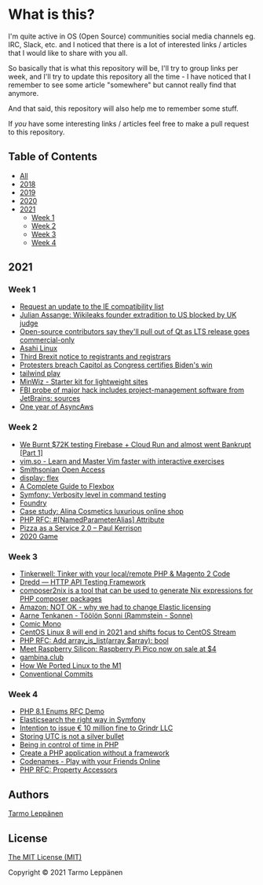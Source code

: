 # What is this?

I'm quite active in OS (Open Source) communities social media channels eg. IRC, Slack, etc. and I 
noticed that there is a lot of interested links / articles that I would like to share with you all.

So basically that is what this repository will be, I'll try to group links per week, and I'll try to
update this repository all the time - I have noticed that I remember to see some article "somewhere"
but cannot really find that anymore.

And that said, this repository will also help me to remember some stuff.

If _you_ have some interesting links / articles feel free to make a pull request to this repository.

## Table of Contents

  * [All](all.md)
  * [2018](2018.md)
  * [2019](2019.md)
  * [2020](2020.md)
  * [2021](#2021)
     * [Week 1](#week-1)
     * [Week 2](#week-2)
     * [Week 3](#week-3)
     * [Week 4](#week-4)

## 2021

### Week 1

 - [Request an update to the IE compatibility list](https://docs.microsoft.com/en-us/microsoft-edge/web-platform/ie-to-microsoft-edge-redirection#request-an-update-to-the-ie-compatibility-list)
 - [Julian Assange: Wikileaks founder extradition to US blocked by UK judge](https://www.bbc.com/news/uk-55528241)
 - [Open-source contributors say they'll pull out of Qt as LTS release goes commercial-only](https://www.theregister.com/2021/01/05/qt_lts_goes_commercial_only/)
 - [Asahi Linux](https://asahilinux.org/)
 - [Third Brexit notice to registrants and registrars](https://eurid.eu/en/news/third-brexit-notice-to-registrants-and-registrars/)
 - [Protesters breach Capitol as Congress certifies Biden's win](https://edition.cnn.com/politics/live-news/congress-electoral-college-vote-count-2021/h_827fbc8cf8d03aba895c3a2f858d12ec)
 - [tailwind play](https://play.tailwindcss.com/jaeBbVOLzz?size=1050x866)
 - [MinWiz - Starter kit for lightweight sites](https://minwiz.com/)
 - [FBI probe of major hack includes project-management software from JetBrains: sources](https://www.reuters.com/article/us-global-cyber-jetbrains/fbi-probe-of-major-hack-includes-project-management-software-from-jetbrains-sources-idUSKBN29B2RR)
 - [One year of AsyncAws](https://developer.happyr.com/one-year-async-aws)

### Week 2

 - [We Burnt $72K testing Firebase + Cloud Run and almost went Bankrupt [Part 1]](https://blog.tomilkieway.com/72k-1/)
 - [vim.so - Learn and Master Vim faster with interactive exercises](https://www.vim.so/)
 - [Smithsonian Open Access](https://www.si.edu/openaccess)
 - [display: flex](https://flexbox.help/)
 - [A Complete Guide to Flexbox](https://css-tricks.com/snippets/css/a-guide-to-flexbox/)
 - [Symfony: Verbosity level in command testing](https://matok.me.uk/8/symfony-verbosity-level-in-command-testing)
 - [Foundry](https://github.com/zenstruck/foundry)
 - [Case study: Alina Cosmetics luxurious online shop](https://netgen.io/blog/case-study-alina-cosmetics-luxurious-online-shop)
 - [PHP RFC: #[NamedParameterAlias] Attribute](https://wiki.php.net/rfc/named_parameter_alias_attribute)
 - [Pizza as a Service 2.0 – Paul Kerrison](http://www.paulkerrison.co.uk/random/pizza-as-a-service-2-0)
 - [2020 Game](https://2020game.io/)

### Week 3

 - [Tinkerwell: Tinker with your local/remote PHP & Magento 2 Code](https://blog.magepsycho.com/tinkerwell-tinker-with-your-local-remote-php-magento-2-code/)
 - [Dredd — HTTP API Testing Framework](https://dredd.id)
 - [composer2nix is a tool that can be used to generate Nix expressions for PHP composer packages](https://github.com/svanderburg/composer2nix)
 - [Amazon: NOT OK - why we had to change Elastic licensing](https://www.elastic.co/blog/why-license-change-AWS)
 - [Aarne Tenkanen - Töölön Sonni (Rammstein - Sonne)](https://www.youtube.com/watch?v=bmadWAuaRhs)
 - [Comic Mono](https://dtinth.github.io/comic-mono-font/)
 - [CentOS Linux 8 will end in 2021 and shifts focus to CentOS Stream](https://www.cyberciti.biz/linux-news/centos-linux-8-will-end-in-2021-and-shifts-focus-to-centos-stream/)
 - [PHP RFC: Add array_is_list(array $array): bool](https://wiki.php.net/rfc/is_list)
 - [Meet Raspberry Silicon: Raspberry Pi Pico now on sale at $4](https://www.raspberrypi.org/blog/raspberry-pi-silicon-pico-now-on-sale/)
 - [gambina.club](https://gambina.club/)
 - [How We Ported Linux to the M1](https://corellium.com/blog/linux-m1)
 - [Conventional Commits](https://www.conventionalcommits.org/en/v1.0.0/)

### Week 4

 - [PHP 8.1 Enums RFC Demo](https://tysonandre.github.io/php-rfc-demo/enums/)
 - [Elasticsearch the right way in Symfony](https://jolicode.com/blog/elasticsearch-the-right-way-in-symfony)
 - [Intention to issue € 10 million fine to Grindr LLC](https://www.datatilsynet.no/en/news/2021/intention-to-issue--10-million-fine-to-grindr-llc2/)
 - [Storing UTC is not a silver bullet](https://codeblog.jonskeet.uk/2019/03/27/storing-utc-is-not-a-silver-bullet/)
 - [Being in control of time in PHP](https://blog.frankdejonge.nl/being-in-control-of-time-in-php/)
 - [Create a PHP application without a framework](https://github.com/PatrickLouys/no-framework-tutorial)
 - [Codenames - Play with your Friends Online](https://codenames.game/)
 - [PHP RFC: Property Accessors](https://wiki.php.net/rfc/property_accessors)

## Authors

[Tarmo Leppänen](https://github.com/tarlepp)

## License

[The MIT License (MIT)](LICENSE)

Copyright © 2021 Tarmo Leppänen
